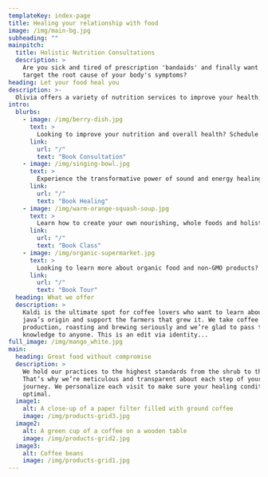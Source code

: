 ```yaml
---
templateKey: index-page
title: Healing your relationship with food
image: /img/main-bg.jpg
subheading: ""
mainpitch:
  title: Holistic Nutrition Consultations
  description: >
    Are you sick and tired of prescription 'bandaids' and finally want to 
    target the root cause of your body's symptoms? 
heading: Let your food heal you
description: >-
  Olivia offers a variety of nutrition services to improve your health, lifestyle, and achieve your goals.
intro:
  blurbs:
    - image: /img/berry-dish.jpg
      text: >
        Looking to improve your nutrition and overall health? Schedule a consultation with a certified nutritionist today. Our personalized approach will help you reach your health goals and improve your relationship with food.
      link:
        url: "/"
        text: "Book Consultation"
    - image: /img/singing-bowl.jpg
      text: >
        Experience the transformative power of sound and energy healing. Our trained practitioners use a variety of techniques, including sound therapy and chakra balancing, to promote physical, emotional, and spiritual well-being. Let the vibrations and energy of sound heal your body and mind, and discover the benefits for yourself.
      link:
        url: "/"
        text: "Book Healing"
    - image: /img/warm-orange-squash-soup.jpg
      text: >
        Learn how to create your own nourishing, whole foods and holistic products at home with our cooking and product making classes. Our experienced instructors will guide you through the process of using fresh, organic ingredients to make healthy meals and natural skincare, cleaning, and wellness products. Enhance your culinary and DIY skills and discover the joy of cooking and creation with nature's bounty.
      link:
        url: "/"
        text: "Book Class"
    - image: /img/organic-supermarket.jpg
      text: >
        Looking to learn more about organic food and non-GMO products? Our education classes cover the benefits of choosing organic and non-GMO options, as well as how to spot them in the grocery store. Discover the positive impact these choices can have on your health, the environment, and the food industry as a whole. Join us and start making more informed, sustainable food choices today.
      link:
        url: "/"
        text: "Book Tour"
  heading: What we offer
  description: >
    Kaldi is the ultimate spot for coffee lovers who want to learn about their
    java’s origin and support the farmers that grew it. We take coffee
    production, roasting and brewing seriously and we’re glad to pass that
    knowledge to anyone. This is an edit via identity...
full_image: /img/mango_white.jpg
main:
  heading: Great food without compromise
  description: >
    We hold our practices to the highest standards from the shrub to the plate.
    That’s why we’re meticulous and transparent about each step of your healing
    journey. We personalize each visit to make sure your healing conditions are balanced and
    optimal.
  image1:
    alt: A close-up of a paper filter filled with ground coffee
    image: /img/products-grid3.jpg
  image2:
    alt: A green cup of a coffee on a wooden table
    image: /img/products-grid2.jpg
  image3:
    alt: Coffee beans
    image: /img/products-grid1.jpg
---
```

